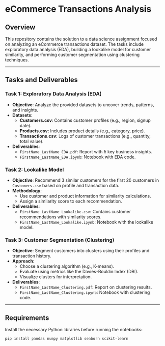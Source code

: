 

# **eCommerce Transactions Analysis**

## **Overview**
This repository contains the solution to a data science assignment focused on analyzing an eCommerce transactions dataset. The tasks include exploratory data analysis (EDA), building a lookalike model for customer similarity, and performing customer segmentation using clustering techniques.

---

## **Tasks and Deliverables**

### **Task 1: Exploratory Data Analysis (EDA)**
- **Objective**: Analyze the provided datasets to uncover trends, patterns, and insights.
- **Datasets**:
  - **Customers.csv**: Contains customer profiles (e.g., region, signup date).
  - **Products.csv**: Includes product details (e.g., category, price).
  - **Transactions.csv**: Logs of customer transactions (e.g., quantity, total value).
- **Deliverables**:
  - `FirstName_LastName_EDA.pdf`: Report with 5 key business insights.
  - `FirstName_LastName_EDA.ipynb`: Notebook with EDA code.

### **Task 2: Lookalike Model**
- **Objective**: Recommend 3 similar customers for the first 20 customers in `Customers.csv` based on profile and transaction data.
- **Methodology**:
  - Use customer and product information for similarity calculations.
  - Assign a similarity score to each recommendation.
- **Deliverables**:
  - `FirstName_LastName_Lookalike.csv`: Contains customer recommendations with similarity scores.
  - `FirstName_LastName_Lookalike.ipynb`: Notebook with the lookalike model.

### **Task 3: Customer Segmentation (Clustering)**
- **Objective**: Segment customers into clusters using their profiles and transaction history.
- **Approach**:
  - Choose a clustering algorithm (e.g., K-means).
  - Evaluate using metrics like the Davies-Bouldin Index (DBI).
  - Visualize clusters for interpretation.
- **Deliverables**:
  - `FirstName_LastName_Clustering.pdf`: Report on clustering results.
  - `FirstName_LastName_Clustering.ipynb`: Notebook with clustering code.

---

## **Requirements**
Install the necessary Python libraries before running the notebooks:
```bash
pip install pandas numpy matplotlib seaborn scikit-learn
